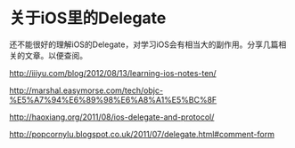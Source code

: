 # 关于iOS里的Delegate

还不能很好的理解iOS的Delegate，对学习iOS会有相当大的副作用。分享几篇相关的文章。以便查阅。

<a href="http://iiiyu.com/blog/2012/08/13/learning-ios-notes-ten/" target="_blank">http://iiiyu.com/blog/2012/08/13/learning-ios-notes-ten/</a>

<a href="http://marshal.easymorse.com/tech/objc-%E5%A7%94%E6%89%98%E6%A8%A1%E5%BC%8F" target="_blank">http://marshal.easymorse.com/tech/objc-%E5%A7%94%E6%89%98%E6%A8%A1%E5%BC%8F</a>

<a href="http://haoxiang.org/2011/08/ios-delegate-and-protocol/" target="_blank">http://haoxiang.org/2011/08/ios-delegate-and-protocol/</a>

<a href="http://popcornylu.blogspot.co.uk/2011/07/delegate.html#comment-form" target="_blank">http://popcornylu.blogspot.co.uk/2011/07/delegate.html#comment-form</a>
